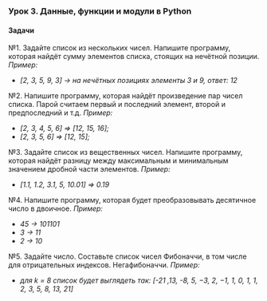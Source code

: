 ### Урок 3. Данные, функции и модули в Python

#### Задачи

№1. Задайте список из нескольких чисел. Напишите программу, которая найдёт сумму элементов списка, стоящих на нечётной позиции.
_Пример:_
- _[2, 3, 5, 9, 3] -> на нечётных позициях элементы 3 и 9, ответ: 12_

№2. Напишите программу, которая найдёт произведение пар чисел списка. Парой считаем первый и последний элемент, второй и предпоследний и т.д.
_Пример:_
- _[2, 3, 4, 5, 6] => [12, 15, 16];_
- _[2, 3, 5, 6] => [12, 15];_

№3.  Задайте список из вещественных чисел. Напишите программу, которая найдёт разницу между максимальным и минимальным значением дробной части элементов.
_Пример:_
- _[1.1, 1.2, 3.1, 5, 10.01] => 0.19_

№4. Напишите программу, которая будет преобразовывать десятичное число в двоичное.
_Пример:_
- _45 -> 101101_
- _3 -> 11_
- _2 -> 10_

№5. Задайте число. Составьте список чисел Фибоначчи, в том числе для отрицательных индексов. Негафибоначчи.
_Пример:_
- _для k = 8 список будет выглядеть так: [-21 ,13, -8, 5, −3, 2, −1, 1, 0, 1, 1, 2, 3, 5, 8, 13, 21]_
